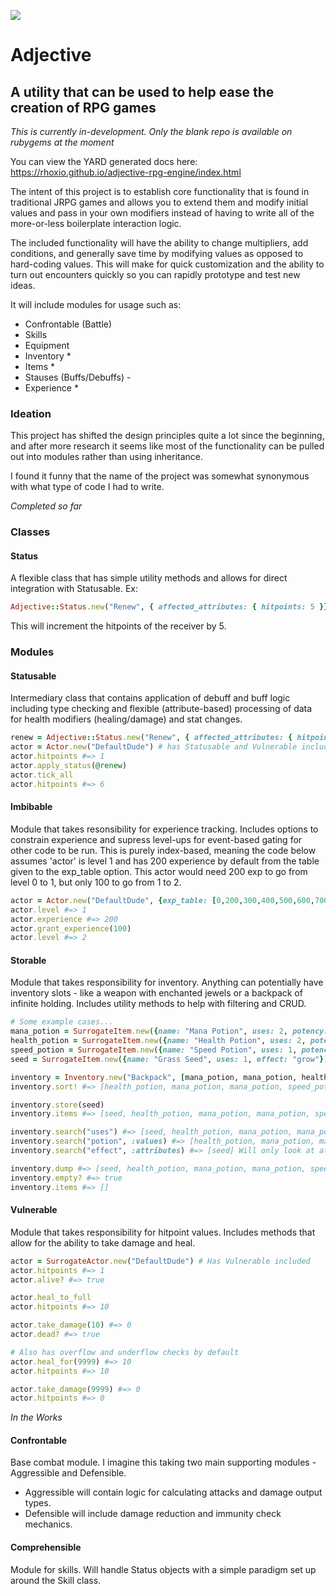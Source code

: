 ![](https://i.ibb.co/vLkwSgy/adjective-logo1.png)

# Adjective
## A utility that can be used to help ease the creation of RPG games

_This is currently in-development. Only the blank repo is available on rubygems at the moment_

You can view the YARD generated docs here: https://rhoxio.github.io/adjective-rpg-engine/index.html

The intent of this project is to establish core functionality that is found in traditional JRPG games and allows you to extend them and modify initial values and pass in your own modifiers instead of having to write all of the more-or-less boilerplate interaction logic. 

The included functionality will have the ability to change multipliers, add conditions, and generally save time by modifying values as opposed to hard-coding values. This will make for quick customization and the ability to turn out encounters quickly so you can rapidly prototype and test new ideas.

It will include modules for usage such as:
 - Confrontable (Battle)
 - Skills
 - Equipment
 - Inventory *
 - Items *
 - Stauses (Buffs/Debuffs) -
 - Experience *
 
### Ideation
This project has shifted the design principles quite a lot since the beginning, and after more research it seems like most of the functionality can be pulled out into modules rather than using inheritance. 

I found it funny that the name of the project was somewhat synonymous with what type of code I had to write. 

_Completed so far_

### Classes

#### Status
A flexible class that has simple utility methods and allows for direct integration with Statusable. Ex:
```Ruby
Adjective::Status.new("Renew", { affected_attributes: { hitpoints: 5 }})
```

This will increment the hitpoints of the receiver by 5. 

### Modules

#### Statusable
Intermediary class that contains application of debuff and buff logic including type checking and flexible (attribute-based) processing of data for health modifiers (healing/damage) and stat changes.
```Ruby
renew = Adjective::Status.new("Renew", { affected_attributes: { hitpoints: 5 }})
actor = Actor.new("DefaultDude") # has Statusable and Vulnerable included
actor.hitpoints #=> 1
actor.apply_status(@renew)
actor.tick_all
actor.hitpoints #=> 6

```

#### Imbibable
Module that takes resonsibility for experience tracking. Includes options to constrain experience and supress level-ups for event-based gating for other code to be run. This is purely index-based, meaning the code below assumes 'actor' is level 1 and has 200 experience by default from the table given to the exp_table option. This actor would need 200 exp to go from level 0 to 1, but only 100 to go from 1 to 2.

```Ruby
actor = Actor.new("DefaultDude", {exp_table: [0,200,300,400,500,600,700,800,900,1000, 1200]}) # Has Imbibable included
actor.level #=> 1
actor.experience #=> 200
actor.grant_experience(100)
actor.level #=> 2
```

#### Storable
Module that takes responsibility for inventory. Anything can potentially have inventory slots - like a weapon with enchanted jewels or a backpack of infinite holding. Includes utility methods to help with filtering and CRUD.

```Ruby
# Some example cases...
mana_potion = SurrogateItem.new({name: "Mana Potion", uses: 2, potency: 8})
health_potion = SurrogateItem.new({name: "Health Potion", uses: 2, potency: 8})
speed_potion = SurrogateItem.new({name: "Speed Potion", uses: 1, potency: 12})
seed = SurrogateItem.new({name: "Grass Seed", uses: 1, effect: "grow"})

inventory = Inventory.new("Backpack", [mana_potion, mana_potion, health_potion, speed_potion]) # Has Storable included
inventory.sort! #=> [health_potion, mana_potion, mana_potion, speed_potion]

inventory.store(seed)
inventory.items #=> [seed, health_potion, mana_potion, mana_potion, speed_potion]

inventory.search("uses") #=> [seed, health_potion, mana_potion, mana_potion, speed_potion] Will look at both attributes and values
inventory.search("potion", :values) #=> [health_potion, mana_potion, mana_potion, speed_potion] Will only look at values
inventory.search("effect", :attributes) #=> [seed] Will only look at attributes

inventory.dump #=> [seed, health_potion, mana_potion, mana_potion, speed_potion]
inventory.empty? #=> true
inventory.items #=> []
```

#### Vulnerable
Module that takes responsibility for hitpoint values. Includes methods that allow for the ability to take damage and heal. 

```Ruby
actor = SurrogateActor.new("DefaultDude") # Has Vulnerable included
actor.hitpoints #=> 1
actor.alive? #=> true

actor.heal_to_full
actor.hitpoints #=> 10

actor.take_damage(10) #=> 0
actor.dead? #=> true

# Also has overflow and underflow checks by default
actor.heal_for(9999) #=> 10
actor.hitpoints #=> 10

actor.take_damage(9999) #=> 0
actor.hitpoints #=> 0

```

_In the Works_

#### Confrontable
Base combat module. I imagine this taking two main supporting modules - Aggressible and Defensible. 
 - Aggressible will contain logic for calculating attacks and damage output types.
 - Defensible will include damage reduction and immunity check mechanics.

#### Comprehensible
Module for skills. Will handle Status objects with a simple paradigm set up around the Skill class.

